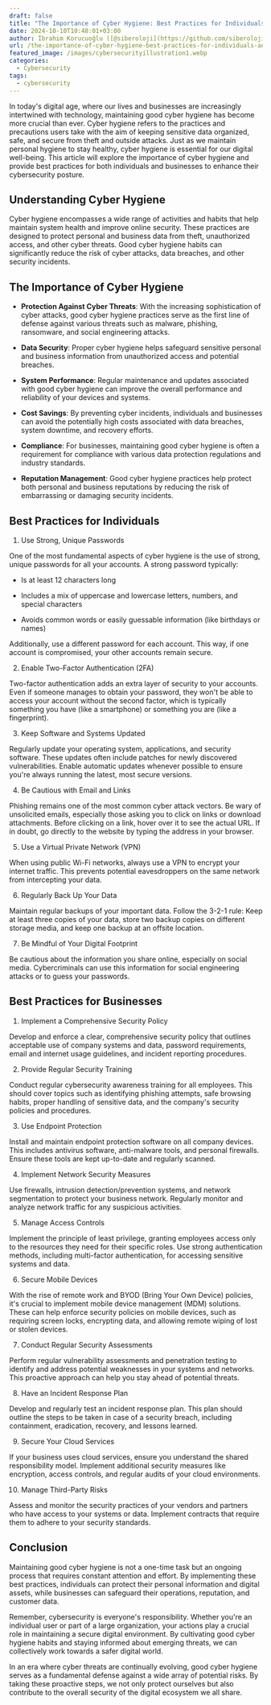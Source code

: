 ```yaml
---
draft: false
title: "The Importance of Cyber Hygiene: Best Practices for Individuals and Businesses"
date: 2024-10-10T10:48:01+03:00
author: İbrahim Korucuoğlu ([@siberoloji](https://github.com/siberoloji))
url: /the-importance-of-cyber-hygiene-best-practices-for-individuals-and-businesses/
featured_image: /images/cybersecurityillustration1.webp
categories:
  - Cybersecurity
tags:
  - cybersecurity
---
```



In today's digital age, where our lives and businesses are increasingly intertwined with technology, maintaining good cyber hygiene has become more crucial than ever. Cyber hygiene refers to the practices and precautions users take with the aim of keeping sensitive data organized, safe, and secure from theft and outside attacks. Just as we maintain personal hygiene to stay healthy, cyber hygiene is essential for our digital well-being. This article will explore the importance of cyber hygiene and provide best practices for both individuals and businesses to enhance their cybersecurity posture.



## Understanding Cyber Hygiene



Cyber hygiene encompasses a wide range of activities and habits that help maintain system health and improve online security. These practices are designed to protect personal and business data from theft, unauthorized access, and other cyber threats. Good cyber hygiene habits can significantly reduce the risk of cyber attacks, data breaches, and other security incidents.



## The Importance of Cyber Hygiene


* **Protection Against Cyber Threats**: With the increasing sophistication of cyber attacks, good cyber hygiene practices serve as the first line of defense against various threats such as malware, phishing, ransomware, and social engineering attacks.

* **Data Security**: Proper cyber hygiene helps safeguard sensitive personal and business information from unauthorized access and potential breaches.

* **System Performance**: Regular maintenance and updates associated with good cyber hygiene can improve the overall performance and reliability of your devices and systems.

* **Cost Savings**: By preventing cyber incidents, individuals and businesses can avoid the potentially high costs associated with data breaches, system downtime, and recovery efforts.

* **Compliance**: For businesses, maintaining good cyber hygiene is often a requirement for compliance with various data protection regulations and industry standards.

* **Reputation Management**: Good cyber hygiene practices help protect both personal and business reputations by reducing the risk of embarrassing or damaging security incidents.




## Best Practices for Individuals



1. Use Strong, Unique Passwords



One of the most fundamental aspects of cyber hygiene is the use of strong, unique passwords for all your accounts. A strong password typically:


* Is at least 12 characters long

* Includes a mix of uppercase and lowercase letters, numbers, and special characters

* Avoids common words or easily guessable information (like birthdays or names)




Additionally, use a different password for each account. This way, if one account is compromised, your other accounts remain secure.



2. Enable Two-Factor Authentication (2FA)



Two-factor authentication adds an extra layer of security to your accounts. Even if someone manages to obtain your password, they won't be able to access your account without the second factor, which is typically something you have (like a smartphone) or something you are (like a fingerprint).



3. Keep Software and Systems Updated



Regularly update your operating system, applications, and security software. These updates often include patches for newly discovered vulnerabilities. Enable automatic updates whenever possible to ensure you're always running the latest, most secure versions.



4. Be Cautious with Email and Links



Phishing remains one of the most common cyber attack vectors. Be wary of unsolicited emails, especially those asking you to click on links or download attachments. Before clicking on a link, hover over it to see the actual URL. If in doubt, go directly to the website by typing the address in your browser.



5. Use a Virtual Private Network (VPN)



When using public Wi-Fi networks, always use a VPN to encrypt your internet traffic. This prevents potential eavesdroppers on the same network from intercepting your data.



6. Regularly Back Up Your Data



Maintain regular backups of your important data. Follow the 3-2-1 rule: Keep at least three copies of your data, store two backup copies on different storage media, and keep one backup at an offsite location.



7. Be Mindful of Your Digital Footprint



Be cautious about the information you share online, especially on social media. Cybercriminals can use this information for social engineering attacks or to guess your passwords.



## Best Practices for Businesses



1. Implement a Comprehensive Security Policy



Develop and enforce a clear, comprehensive security policy that outlines acceptable use of company systems and data, password requirements, email and internet usage guidelines, and incident reporting procedures.



2. Provide Regular Security Training



Conduct regular cybersecurity awareness training for all employees. This should cover topics such as identifying phishing attempts, safe browsing habits, proper handling of sensitive data, and the company's security policies and procedures.



3. Use Endpoint Protection



Install and maintain endpoint protection software on all company devices. This includes antivirus software, anti-malware tools, and personal firewalls. Ensure these tools are kept up-to-date and regularly scanned.



4. Implement Network Security Measures



Use firewalls, intrusion detection/prevention systems, and network segmentation to protect your business network. Regularly monitor and analyze network traffic for any suspicious activities.



5. Manage Access Controls



Implement the principle of least privilege, granting employees access only to the resources they need for their specific roles. Use strong authentication methods, including multi-factor authentication, for accessing sensitive systems and data.



6. Secure Mobile Devices



With the rise of remote work and BYOD (Bring Your Own Device) policies, it's crucial to implement mobile device management (MDM) solutions. These can help enforce security policies on mobile devices, such as requiring screen locks, encrypting data, and allowing remote wiping of lost or stolen devices.



7. Conduct Regular Security Assessments



Perform regular vulnerability assessments and penetration testing to identify and address potential weaknesses in your systems and networks. This proactive approach can help you stay ahead of potential threats.



8. Have an Incident Response Plan



Develop and regularly test an incident response plan. This plan should outline the steps to be taken in case of a security breach, including containment, eradication, recovery, and lessons learned.



9. Secure Your Cloud Services



If your business uses cloud services, ensure you understand the shared responsibility model. Implement additional security measures like encryption, access controls, and regular audits of your cloud environments.



10. Manage Third-Party Risks



Assess and monitor the security practices of your vendors and partners who have access to your systems or data. Implement contracts that require them to adhere to your security standards.



## Conclusion



Maintaining good cyber hygiene is not a one-time task but an ongoing process that requires constant attention and effort. By implementing these best practices, individuals can protect their personal information and digital assets, while businesses can safeguard their operations, reputation, and customer data.



Remember, cybersecurity is everyone's responsibility. Whether you're an individual user or part of a large organization, your actions play a crucial role in maintaining a secure digital environment. By cultivating good cyber hygiene habits and staying informed about emerging threats, we can collectively work towards a safer digital world.



In an era where cyber threats are continually evolving, good cyber hygiene serves as a fundamental defense against a wide array of potential risks. By taking these proactive steps, we not only protect ourselves but also contribute to the overall security of the digital ecosystem we all share.
